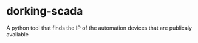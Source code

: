# dorking-scada 
A python tool that finds the IP of the automation devices that are publicaly available 
